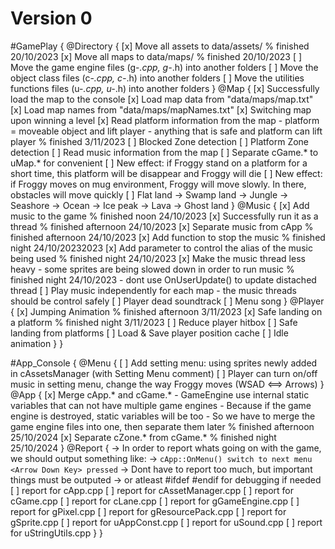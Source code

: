 # Version 0

#GamePlay
{
    @Directory
    {
        [x] Move all assets to data/assets/
            % finished 20/10/2023
        [x] Move all maps to data/maps/
            % finished 20/10/2023
        [ ] Move the game engine files (g-*.cpp, g-*.h) into another folders
        [ ] Move the object class files (c-*.cpp, c-*.h) into another folders
        [ ] Move the utilities functions files (u-*.cpp, u-*.h) into another folders
    }
    @Map
    {
        [x] Successfully load the map to the console
        [x] Load map data from "data/maps/map<id>.txt"
        [x] Load map names from "data/maps/mapNames.txt"
        [x] Switching map upon winning a level
        [x] Read platform information from the map 
            - platform = moveable object and lift player
            - anything that is safe and platform can lift player
            % finished 3/11/2023
        [ ] Blocked Zone detection
        [ ] Platform Zone detection
        [ ] Read music information from the map
        [ ] Separate cGame.* to uMap.* for convenient
        [ ] New effect: if Froggy stand on a platform for a short time,
            this platform will be disappear and Froggy will die
        [ ] New effect: if Froggy moves on mug environment, Froggy will move slowly.
            In there, obstacles will move quickly
        [ ] Flat land -> Swamp land -> Jungle -> Seashore -> Ocean -> Ice peak -> Lava -> Ghost land
    }
    @Music
    {
        [x] Add music to the game
            % finished noon 24/10/2023
        [x] Successfully run it as a thread
            % finished afternoon 24/10/2023
        [x] Separate music from cApp
            % finished afternoon 24/10/2023
        [x] Add function to stop the music
            % finished night 24/10/20232023
        [x] Add parameter to control the alias of the music being used
            % finished night 24/10/2023
        [x] Make the music thread less heavy
            - some sprites are being slowed down in order to run music
            % finished night 24/10/2023
                - dont use OnUserUpdate() to update distached thread
        [ ] Play music independently for each map
            - the music threads should be control safely
        [ ] Player dead soundtrack
        [ ] Menu song
    }
    @Player
    {
        [x] Jumping Animation
            % finished afternoon 3/11/2023
        [x] Safe landing on a platform
            % finished night 3/11/2023
        [ ] Reduce player hitbox
        [ ] Safe landing from platforms
        [ ] Load & Save player position cache
        [ ] Idle animation
    }
}

#App_Console
{
    @Menu
    {
        [ ] Add setting menu: using sprites newly added in cAssetsManager (with Setting Menu comment)
        [ ] Player can turn on/off music in setting menu, change the way Froggy moves (WSAD <==> Arrows)
    }
    @App
    {
        [x] Merge cApp.* and cGame.*
            - GameEngine use internal static variables that can not have multiple game engines
            - Because if the game engine is destroyed, static variables will be too
            - So we have to merge the game engine files into one, then separate them later
            % finished afternoon 25/10/2024
        [x] Separate cZone.* from cGame.*
            % finished night 25/10/2024
    }
    @Report
    {
        -> In order to report whats going on with the game, we should output something like:
        -> `cApp::OnMenu() switch to next menu <Arrow Down Key> pressed`
        -> Dont have to report too much, but important things must be outputed
        -> or atleast #ifdef #endif for debugging if needed
        [ ] report for cApp.cpp
        [ ] report for cAssetManager.cpp
        [ ] report for cGame.cpp
        [ ] report for cLane.cpp
        [ ] report for gGameEngine.cpp
        [ ] report for gPixel.cpp
        [ ] report for gResourcePack.cpp
        [ ] report for gSprite.cpp
        [ ] report for uAppConst.cpp
        [ ] report for uSound.cpp
        [ ] report for uStringUtils.cpp
    }
}